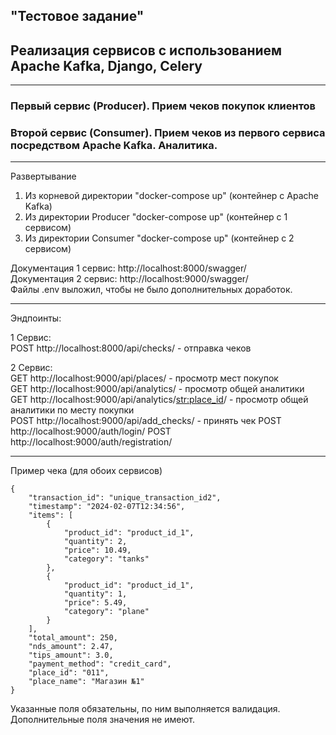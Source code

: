 ## "Тестовое задание"

## Реализация сервисов с использованием Apache Kafka, Django, Celery

---

### Первый сервис (Producer). Прием чеков покупок клиентов
### Второй сервис (Consumer). Прием чеков из первого сервиса посредством Apache Kafka. Аналитика.

___

Развертывание
1. Из корневой директории "docker-compose up" (контейнер с Apache Kafka)
2. Из директории Producer "docker-compose up" (контейнер с 1 сервисом)
3. Из директории Consumer "docker-compose up" (контейнер с 2 сервисом)

Документация 1 сервис: http://localhost:8000/swagger/ \
Документация 2 сервис: http://localhost:9000/swagger/ \
Файлы .env выложил, чтобы не было дополнительных доработок.

---

Эндпоинты:

1 Сервис:\
POST http://localhost:8000/api/checks/ - отправка чеков

2 Сервис:\
GET http://localhost:9000/api/places/ - просмотр мест покупок\
GET http://localhost:9000/api/analytics/ - просмотр общей аналитики\
GET http://localhost:9000/api/analytics/<str:place_id>/ - просмотр общей аналитики по месту покупки\
POST http://localhost:9000/api/add_checks/ - принять чек
POST http://localhost:9000/auth/login/
POST http://localhost:9000/auth/registration/

---
Пример чека (для обоих сервисов)

    {
        "transaction_id": "unique_transaction_id2",
        "timestamp": "2024-02-07T12:34:56",
        "items": [
            {
                "product_id": "product_id_1",
                "quantity": 2,
                "price": 10.49,
                "category": "tanks"
            },
            {
                "product_id": "product_id_1",
                "quantity": 1,
                "price": 5.49,
                "category": "plane"
            }
        ],
        "total_amount": 250,
        "nds_amount": 2.47,
        "tips_amount": 3.0,
        "payment_method": "credit_card",
        "place_id": "011",
        "place_name": "Магазин №1"
    }

Указанные поля обязательны, по ним выполняется валидация. Дополнительные поля значения не имеют.


